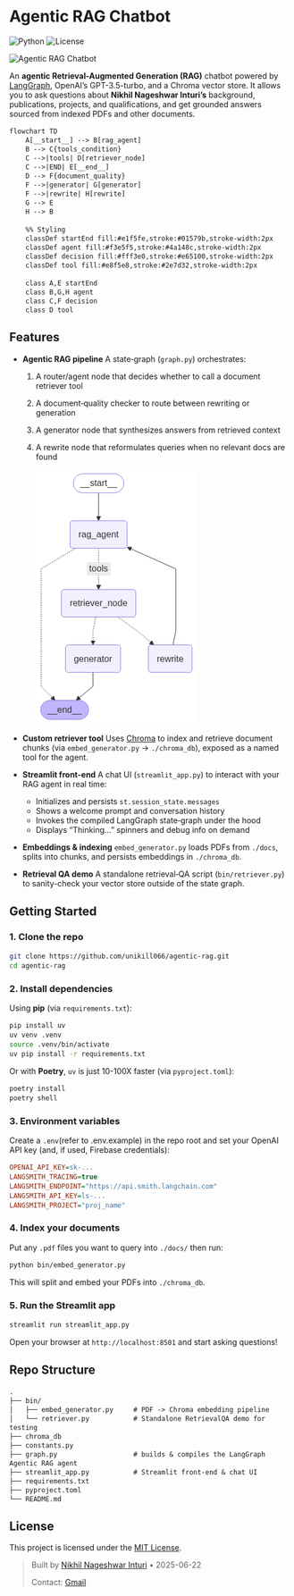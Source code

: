 # Agentic RAG Chatbot
![Python](https://img.shields.io/badge/python-3.13%2B-blue?logo=python)
![License](https://img.shields.io/github/license/unikill066/agentic-rag)

![Agentic RAG Chatbot](misc/AgenticRAGChatbot.gif)

An **agentic Retrieval-Augmented Generation (RAG)** chatbot powered by [LangGraph](https://github.com/unikill066/langgraph), OpenAI’s GPT-3.5-turbo, and a Chroma vector store. It allows you to ask questions about **Nikhil Nageshwar Inturi’s** background, publications, projects, and qualifications, and get grounded answers sourced from indexed PDFs and other documents.

```mermaid
flowchart TD
    A[__start__] --> B[rag_agent]
    B --> C{tools_condition}
    C -->|tools| D[retriever_node]
    C -->|END| E[__end__]
    D --> F{document_quality}
    F -->|generator| G[generator]
    F -->|rewrite| H[rewrite]
    G --> E
    H --> B
    
    %% Styling
    classDef startEnd fill:#e1f5fe,stroke:#01579b,stroke-width:2px
    classDef agent fill:#f3e5f5,stroke:#4a148c,stroke-width:2px
    classDef decision fill:#fff3e0,stroke:#e65100,stroke-width:2px
    classDef tool fill:#e8f5e8,stroke:#2e7d32,stroke-width:2px
    
    class A,E startEnd
    class B,G,H agent
    class C,F decision
    class D tool
```

## Features

* **Agentic RAG pipeline**
  A state‐graph (`graph.py`) orchestrates:

  1. A router/agent node that decides whether to call a document retriever tool
  2. A document‐quality checker to route between rewriting or generation
  3. A generator node that synthesizes answers from retrieved context
  4. A rewrite node that reformulates queries when no relevant docs are found

      ![Graph Overview](misc/graph.png)

* **Custom retriever tool**
  Uses [Chroma](https://github.com/langchain-community/langchain-community) to index and retrieve document chunks (via `embed_generator.py` → `./chroma_db`), exposed as a named tool for the agent.

* **Streamlit front-end**
  A chat UI (`streamlit_app.py`) to interact with your RAG agent in real time:

  * Initializes and persists `st.session_state.messages`
  * Shows a welcome prompt and conversation history
  * Invokes the compiled LangGraph state‐graph under the hood
  * Displays “Thinking…” spinners and debug info on demand

* **Embeddings & indexing**
  `embed_generator.py` loads PDFs from `./docs`, splits into chunks, and persists embeddings in `./chroma_db`.

* **Retrieval QA demo**
  A standalone retrieval‐QA script (`bin/retriever.py`) to sanity-check your vector store outside of the state graph.

## Getting Started

### 1. Clone the repo

```bash
git clone https://github.com/unikill066/agentic-rag.git
cd agentic-rag
```

### 2. Install dependencies

Using **pip** (via `requirements.txt`):

```bash
pip install uv
uv venv .venv
source .venv/bin/activate
uv pip install -r requirements.txt
```

Or with **Poetry**, `uv` is just 10-100X faster (via `pyproject.toml`):

```bash
poetry install
poetry shell
```

### 3. Environment variables

Create a `.env`(refer to .env.example) in the repo root and set your OpenAI API key (and, if used, Firebase credentials):

```ini
OPENAI_API_KEY=sk-...
LANGSMITH_TRACING=true
LANGSMITH_ENDPOINT="https://api.smith.langchain.com"
LANGSMITH_API_KEY=ls-...
LANGSMITH_PROJECT="proj_name"
```

### 4. Index your documents

Put any `.pdf` files you want to query into `./docs/` then run:

```bash
python bin/embed_generator.py
```

This will split and embed your PDFs into `./chroma_db`.

### 5. Run the Streamlit app

```bash
streamlit run streamlit_app.py
```

Open your browser at `http://localhost:8501` and start asking questions!

## Repo Structure

```
.
├── bin/
│   ├── embed_generator.py     # PDF -> Chroma embedding pipeline
│   └── retriever.py           # Standalone RetrievalQA demo for testing
├── chroma_db
├── constants.py
├── graph.py                   # builds & compiles the LangGraph Agentic RAG agent
├── streamlit_app.py           # Streamlit front‐end & chat UI
├── requirements.txt
├── pyproject.toml
└── README.md
```

## License

This project is licensed under the [MIT License](LICENSE).

> Built by [Nikhil Nageshwar Inturi](https://github.com/unikill066) • 2025-06-22
>
> Contact: [ Gmail ](mailto:inturinikhilnageshwar@gmail.com)
